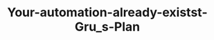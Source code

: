 ---
title: Your-automation-already-existst-Gru_s-Plan
image: assets/images/memes/Your-automation-already-existst-Gru_s-Plan.png
alt: four picture with Gru from minions giving a presentation
---